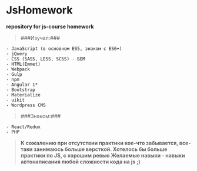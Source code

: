 # JsHomework
**repository for js-course homework** 

>###Изучал:###

    - JavaScript (в основном ES5, знаком с ES6+)
    - jQuery
    - CSS (SASS, LESS, SCSS) - БЕМ
    - HTML(Emmet)
    - Webpack
    - Gulp
    - npm
    - Angular 1*
    - Bootstrap
    - Materialize
    - uikit
    - Wordpress CMS

>###Знаком:###

    - React/Redux
    - PHP

>**К сожалению при отсутствии практики кое-что забывается, все-таки занимаюсь больше версткой.
>Хотелось бы больше практики по JS, с хорошим ревью
>Желаемые навыки - навыки автонаписания любой сложности кода на js ;)**



